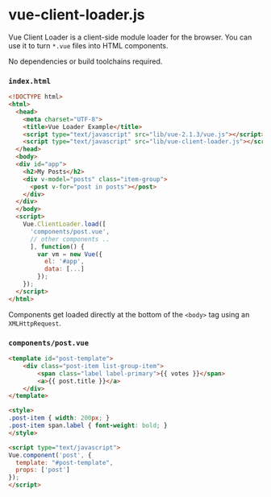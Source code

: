 # vue-client-loader.js

Vue Client Loader is a client-side module loader for the browser. You can use it to turn `*.vue` files into HTML components.

No dependencies or build toolchains required.

### `index.html`
```html
<!DOCTYPE html>
<html>
  <head>
    <meta charset="UTF-8">
    <title>Vue Loader Example</title>
    <script type="text/javascript" src="lib/vue-2.1.3/vue.js"></script>
    <script type="text/javascript" src="lib/vue-client-loader.js"></script>
  </head>
  <body>
  <div id="app">
    <h2>My Posts</h2>
    <div v-model="posts" class="item-group">
      <post v-for="post in posts"></post>
    </div>
  </div>
  </body>
  <script>
    Vue.ClientLoader.load([
      'components/post.vue',
      // other components ..
      ], function() {
        var vm = new Vue({
          el: '#app',
          data: [...]
        });
    });
  </script>
</html>
```

Components get loaded directly at the bottom of the `<body>` tag using an `XMLHttpRequest`.

### `components/post.vue`
```html
<template id="post-template">
    <div class="post-item list-group-item">
        <span class="label label-primary">{{ votes }}</span>
        <a>{{ post.title }}</a>
    </div>
</template>

<style>
.post-item { width: 200px; }
.post-item span.label { font-weight: bold; }
</style>

<script type="text/javascript">
Vue.component('post', {
  template: "#post-template",
  props: ['post']
});
</script>

